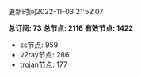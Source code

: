 更新时间2022-11-03 21:52:07

**总订阅: 73**
**总节点: 2116**
**有效节点: 1422**
- ss节点: 959
- v2ray节点: 286
- trojan节点: 177
